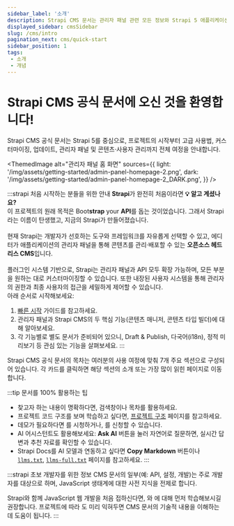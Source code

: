```yaml
---
sidebar_label: '소개'
description: Strapi CMS 문서는 관리자 패널 관련 모든 정보와 Strapi 5 애플리케이션의 설정, 고급 사용법, 커스터마이징, 업데이트에 관한 기술 정보를 담고 있습니다.
displayed_sidebar: cmsSidebar
slug: /cms/intro
pagination_next: cms/quick-start
sidebar_position: 1
tags:
 - 소개
 - 개념
---
```


# Strapi CMS 공식 문서에 오신 것을 환영합니다!

<!--
<SubtleCallout title="Strapi CMS & Strapi Cloud 문서" emoji="📍">

Strapi에는 각 제품별로 2가지 공식 문서가 있습니다:

- <Icon name="feather" /> **CMS 문서**: 현재 보고 계신 문서로, Strapi 5 프로젝트(설치, 설정, 배포, 관리자 패널에서의 콘텐츠 관리 등)에 관한 모든 정보를 담고 있습니다.
- <Icon name="cloud" /> **[Cloud 문서](/cloud/intro)**: Strapi Cloud에 애플리케이션을 배포하고, Strapi Cloud 프로젝트 및 설정을 관리하는 방법을 안내합니다.

</SubtleCallout>
-->

Strapi CMS 공식 문서는 Strapi 5를 중심으로, 프로젝트의 시작부터 고급 사용법, 커스터마이징, 업데이트, 관리자 패널 및 콘텐츠·사용자 관리까지 전체 여정을 안내합니다.

<ThemedImage
alt="관리자 패널 홈 화면"
sources={{
    light: '/img/assets/getting-started/admin-panel-homepage-2.png',
    dark: '/img/assets/getting-started/admin-panel-homepage-2_DARK.png',
  }}
/>

:::strapi 처음 시작하는 분들을 위한 안내
**Strapi**가 완전히 처음이라면 <Annotation>**💡 알고 계셨나요?**<br />이 프로젝트의 원래 목적은 Boot**strap** your **API**를 돕는 것이었습니다. 그래서 Strapi라는 이름이 탄생했고, 지금의 Strapi가 만들어졌습니다.<br /><br />현재 Strapi는 개발자가 선호하는 도구와 프레임워크를 자유롭게 선택할 수 있고, 에디터가 애플리케이션의 관리자 패널을 통해 콘텐츠를 관리·배포할 수 있는 **오픈소스 헤드리스 CMS**입니다.<br /><br />플러그인 시스템 기반으로, Strapi는 관리자 패널과 API 모두 확장 가능하며, 모든 부분을 원하는 대로 커스터마이징할 수 있습니다. 또한 내장된 사용자 시스템을 통해 관리자의 권한과 최종 사용자의 접근을 세밀하게 제어할 수 있습니다.<br /></Annotation> 아래 순서로 시작해보세요:

1. [빠른 시작](/cms/quick-start) 가이드를 참고하세요.
2. 관리자 패널과 Strapi CMS의 두 핵심 기능(콘텐츠 매니저, 콘텐츠 타입 빌더)에 대해 알아보세요.
3. 각 기능별로 별도 문서가 준비되어 있으니, Draft & Publish, 다국어(i18n), 정적 미리보기 등 관심 있는 기능을 살펴보세요.
:::

Strapi CMS 공식 문서의 목차는 여러분의 사용 여정에 맞춰 7개 주요 섹션으로 구성되어 있습니다. 각 카드를 클릭하면 해당 섹션의 소개 또는 가장 많이 읽힌 페이지로 이동합니다.

<CustomDocCardsWrapper>

<CustomDocCard icon="rocket" title="시작하기" description="Strapi 설치 및 배포, 관리자 패널 사용법. 초보자에게 추천!" link="/cms/installation" />

<CustomDocCard icon="backpack" title="기능" description="Strapi의 다양한 기능과 설정·사용법을 알아보세요." link="/cms/features/api-tokens" />

<CustomDocCard icon="cube" title="API" description="REST, GraphQL, Strapi의 저수준 API로 콘텐츠를 쿼리하세요." link="/cms/api/content-api" />

<CustomDocCard icon="gear-fine" title="설정" description="프로젝트의 기본 및 추가 설정 방법을 안내합니다." link="/cms/configurations" />

<CustomDocCard icon="laptop" title="개발" description="Strapi 서버와 관리자 패널 커스터마이징, 고급 옵션 안내." link="/cms/customization" />

<CustomDocCard icon="puzzle-piece" title="플러그인" description="내장 플러그인 사용 또는 직접 플러그인 개발 방법." link="/cms/plugins/installing-plugins-via-marketplace" />

<CustomDocCard icon="escalator-up" title="업그레이드" description="애플리케이션을 최신 Strapi 버전으로 업그레이드하세요." link="/cms/migration/v4-to-v5/introduction-and-faq" />

</CustomDocCardsWrapper>

:::tip 문서를 100% 활용하는 팁
- 찾고자 하는 내용이 명확하다면, 검색창이나 목차를 활용하세요.
- 프로젝트 코드 구조를 보며 학습하고 싶다면, [프로젝트 구조](/cms/project-structure) 페이지를 참고하세요.
- 데모가 필요하다면 <ExternalLink to="https://youtu.be/zd0_S_FPzKg" text="영상 데모"/>를 시청하거나, <ExternalLink to="https://strapi.io/demo" text="라이브 데모"/>를 신청할 수 있습니다.
- AI 어시스턴트도 활용해보세요: **Ask AI** 버튼을 눌러 자연어로 질문하면, 실시간 답변과 추천 자료를 확인할 수 있습니다.
- Strapi Docs를 AI 모델과 연동하고 싶다면 **Copy Markdown** 버튼이나 [`llms.txt`](/llms.txt), [`llms-full.txt`](/llms-full.txt) 페이지를 참고하세요.
:::

:::strapi 초보 개발자를 위한 정보
CMS 문서의 일부(예: API, 설정, 개발)는 주로 개발자를 대상으로 하며, JavaScript 생태계에 대한 사전 지식을 전제로 합니다.

Strapi와 함께 JavaScript 웹 개발을 처음 접하신다면, <ExternalLink to="https://developer.mozilla.org/ko/docs/Learn/Getting_started_with_the_web/JavaScript_basics" text="JavaScript" />와 <ExternalLink to="https://docs.npmjs.com/about-npm" text="npm" />에 대해 먼저 학습해보시길 권장합니다. 프로젝트에 따라 <ExternalLink text="TypeScript" to="https://www.typescriptlang.org/ko/docs/handbook/typescript-in-5-minutes.html" />도 미리 익혀두면 CMS 문서의 기술적 내용을 이해하는 데 도움이 됩니다.
:::
